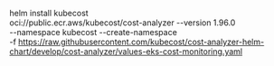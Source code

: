 helm install kubecost \
oci://public.ecr.aws/kubecost/cost-analyzer --version 1.96.0 \
--namespace kubecost --create-namespace \
-f https://raw.githubusercontent.com/kubecost/cost-analyzer-helm-chart/develop/cost-analyzer/values-eks-cost-monitoring.yaml